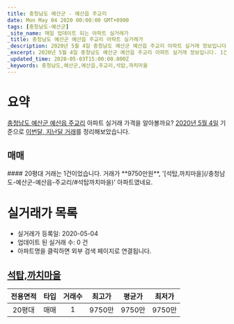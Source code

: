 ```yaml
---
title: 충청남도 예산군 - 예산읍 주교리
date: Mon May 04 2020 00:00:00 GMT+0900
tags: [충청남도-예산군]
_site_name: 매일 업데이트 되는 아파트 실거래가
_title: 충청남도 예산군 예산읍 주교리 아파트 실거래가
_description: 2020년 5월 4일 충청남도 예산군 예산읍 주교리 아파트 실거래 정보입니다. 1건 아파트 정보가 있습니다.
_excerpt: 2020년 5월 4일 충청남도 예산군 예산읍 주교리 아파트 실거래 정보입니다. 1건 아파트 정보가 있습니다.
_updated_time: 2020-05-03T15:00:00.000Z
_keywords: 충청남도,예산군,예산읍,주교리,석탑,까치마을
---
```





# 요약
<ins>충청남도 예산군 예산읍 주교리</ins> 아파트 실거래 가격을 알아볼까요? <ins>2020년 5월 4일</ins> 기준으로 <ins>이번달, 지난달 거래</ins>를 정리해보았습니다.

## 매매
<div class="container">
<div class="twelve columns" markdown="1">
#### 20평대
거래는 1건이었습니다. 거래가 **9750만원**, '[석탑,까치마을](/충청남도-예산군-예산읍-주교리/#석탑까치마을)' 아파트였네요.
</div>
</div>



# 실거래가 목록
- 실거래가 등록일: 2020-05-04
- 업데이트 된 실거래 수: 0 건
- 아파트명을 클릭하면 외부 검색 페이지로 연결됩니다.

## [석탑,까치마을](#석탑까치마을)

|전용면적|타입|거래수|최고가|평균가|최저가|
|:---:|:---:|:---:|:---:|:---:|:---:|
|20평대|<span class="deal-type-1">매매</span>|1|9750만|9750만|9750만|

<br/>



